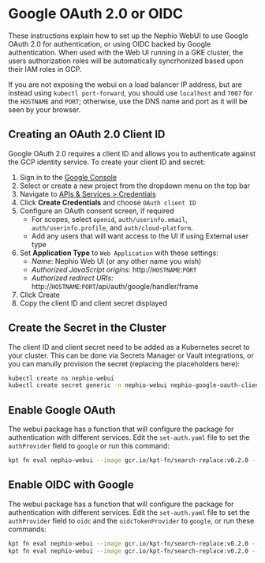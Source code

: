 # Google OAuth 2.0 or OIDC

These instructions explain how to set up the Nephio WebUI to use Google OAuth
2.0 for authentication, or using OIDC backed by Google authentication. When used
with the Web UI running in a GKE cluster, the users authorization roles will be
automatically syncrhonized based upon their IAM roles in GCP.

If you are not exposing the webui on a load balancer IP address, but are instead
using `kubectl port-forward`, you should use `localhost` and `7007` for the
`HOSTNAME` and `PORT`; otherwise, use the DNS name and port as it will be seen by
your browser.

## Creating an OAuth 2.0 Client ID

Google OAuth 2.0 requires a client ID and allows you to authenticate
against the GCP identity service. To create your client ID and secret:

1. Sign in to the [Google Console](https://console.cloud.google.com)
2. Select or create a new project from the dropdown menu on the top bar
3. Navigate to
   [APIs & Services > Credentials](https://console.cloud.google.com/apis/credentials)
4. Click **Create Credentials** and choose `OAuth client ID`
5. Configure an OAuth consent screen, if required
   - For scopes, select `openid`, `auth/userinfo.email`,
     `auth/userinfo.profile`, and `auth/cloud-platform`.
   - Add any users that will want access to the UI if using External user type
6. Set **Application Type** to `Web Application` with these settings:
   - *Name*: Nephio Web UI (or any other name you wish)
   - *Authorized JavaScript origins*: http://`HOSTNAME`:`PORT`
   - *Authorized redirect URIs*:
     http://`HOSTNAME`:`PORT`/api/auth/google/handler/frame
7. Click Create
8. Copy the client ID and client secret displayed

## Create the Secret in the Cluster

The client ID and client secret need to be added as a Kubernetes secret to your
cluster. This can be done via Secrets Manager or Vault integrations, or you can
manully provision the secret (replacing the placeholders here):

```bash
kubectl create ns nephio-webui
kubectl create secret generic -n nephio-webui nephio-google-oauth-client --from-literal=client-id=CLIENT_ID_PLACEHOLDER --from-literal=client-secret=CLIENT_SECRET_PLACEHOLDER
```

## Enable Google OAuth

The webui package has a function that will configure the package for
authentication with different services. Edit the `set-auth.yaml` file to set the
`authProvider` field to `google` or run this command:

```bash
kpt fn eval nephio-webui --image gcr.io/kpt-fn/search-replace:v0.2.0 --match-name set-auth -- 'by-path=authProvider' 'put-value=google'
```
## Enable OIDC with Google

The webui package has a function that will configure the package for
authentication with different services. Edit the `set-auth.yaml` file to set the
`authProvider` field to `oidc` and the `oidcTokenProvider` to `google`, or run
these commands:

```bash
kpt fn eval nephio-webui --image gcr.io/kpt-fn/search-replace:v0.2.0 --match-name set-auth -- 'by-path=authProvider' 'put-value=oidc'
kpt fn eval nephio-webui --image gcr.io/kpt-fn/search-replace:v0.2.0 --match-name set-auth -- 'by-path=oidcTokenProvider' 'put-value=google'
```
